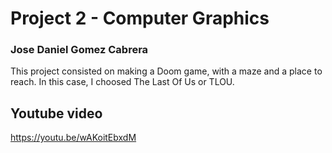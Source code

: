 # Project 2 - Computer Graphics
### Jose Daniel Gomez Cabrera
This project consisted on making a Doom game, with a maze and a place to reach.
In this case, I choosed The Last Of Us or TLOU.

## Youtube video
https://youtu.be/wAKoitEbxdM
